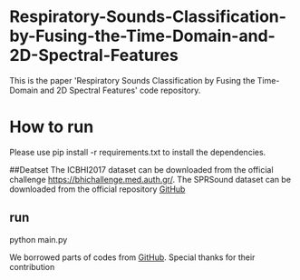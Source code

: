 # Respiratory-Sounds-Classification-by-Fusing-the-Time-Domain-and-2D-Spectral-Features
This is the paper 'Respiratory Sounds Classification by Fusing the Time-Domain and 2D Spectral Features'  code repository.

# How to run
Please use pip install -r requirements.txt to install the dependencies.

##Deatset
The ICBHI2017 dataset can be downloaded from the official challenge https://bhichallenge.med.auth.gr/.
The SPRSound dataset can be downloaded from the official repository [GitHub]([https://github.com/](https://github.com/SJTU-YONGFU-RESEARCH-GRP/SPRSound))

## run
python main.py 



We borrowed parts of codes from [GitHub]([https://github.com/](https://github.com/wentaoheunnc/MVST)). Special thanks for their contribution
